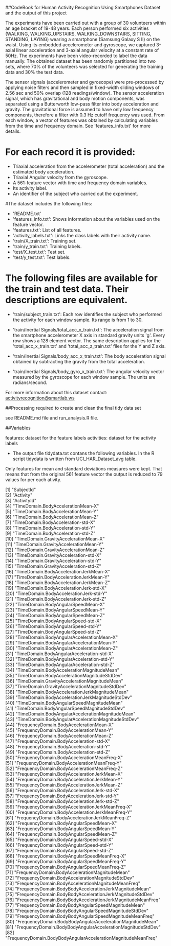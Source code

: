 ##CodeBook for Human Activity Recognition Using Smartphones Dataset and the output of this project

The experiments have been carried out with a group of 30 volunteers within an age bracket of 19-48 years. Each person performed six activities (WALKING, WALKING_UPSTAIRS, WALKING_DOWNSTAIRS, SITTING, STANDING, LAYING) wearing a smartphone (Samsung Galaxy S II) on the waist. Using its embedded accelerometer and gyroscope, we captured 3-axial linear acceleration and 3-axial angular velocity at a constant rate of 50Hz. The experiments have been video-recorded to label the data manually. The obtained dataset has been randomly partitioned into two sets, where 70% of the volunteers was selected for generating the training data and 30% the test data. 

The sensor signals (accelerometer and gyroscope) were pre-processed by applying noise filters and then sampled in fixed-width sliding windows of 2.56 sec and 50% overlap (128 readings/window). The sensor acceleration signal, which has gravitational and body motion components, was separated using a Butterworth low-pass filter into body acceleration and gravity. The gravitational force is assumed to have only low frequency components, therefore a filter with 0.3 Hz cutoff frequency was used. From each window, a vector of features was obtained by calculating variables from the time and frequency domain. See 'features_info.txt' for more details. 

# For each record it is provided:

*  Triaxial acceleration from the accelerometer (total acceleration) and the estimated body acceleration.
*  Triaxial Angular velocity from the gyroscope. 
*  A 561-feature vector with time and frequency domain variables. 
*  Its activity label. 
*  An identifier of the subject who carried out the experiment.

#The dataset includes the following files:

*  'README.txt'
*  'features_info.txt': Shows information about the variables used on the feature vector.
*  'features.txt': List of all features.
*  'activity_labels.txt': Links the class labels with their activity name.
*  'train/X_train.txt': Training set.
*  'train/y_train.txt': Training labels.
*  'test/X_test.txt': Test set.
*  'test/y_test.txt': Test labels.

# The following files are available for the train and test data. Their descriptions are equivalent. 

* 'train/subject_train.txt': Each row identifies the subject who performed the activity for each window sample. Its range is from 1 to 30. 

* 'train/Inertial Signals/total_acc_x_train.txt': The acceleration signal from the smartphone accelerometer X axis in standard gravity units 'g'. Every row shows a 128 element vector. The same description applies for the 'total_acc_x_train.txt' and 'total_acc_z_train.txt' files for the Y and Z axis. 

* 'train/Inertial Signals/body_acc_x_train.txt': The body acceleration signal obtained by subtracting the gravity from the total acceleration. 

* 'train/Inertial Signals/body_gyro_x_train.txt': The angular velocity vector measured by the gyroscope for each window sample. The units are radians/second. 


For more information about this dataset contact: activityrecognition@smartlab.ws


##Processing required to create and clean the final tidy data set

see README.md file and run_analysis.R file.


##Variables

features: dataset for the feature labels activities: dataset for the activity labels

* The output file tidydata.txt contans the following variables. In the R script tidydata is written from UCI_HAR_Dataset_avg table.

Only features for mean and standard deviations measures were kept. That means that from the original 561 feature vector the output is  reduced to 79 values for per each ativity.

 [1] "SubjectId"                                                   
 [2] "Activity"                                                    
 [3] "ActivityId"                                                  
 [4] "TimeDomain.BodyAccelerationMean-X"                           
 [5] "TimeDomain.BodyAccelerationMean-Y"                           
 [6] "TimeDomain.BodyAccelerationMean-Z"                           
 [7] "TimeDomain.BodyAcceleration-std-X"                           
 [8] "TimeDomain.BodyAcceleration-std-Y"                           
 [9] "TimeDomain.BodyAcceleration-std-Z"                           
[10] "TimeDomain.GravityAccelerationMean-X"                        
[11] "TimeDomain.GravityAccelerationMean-Y"                        
[12] "TimeDomain.GravityAccelerationMean-Z"                        
[13] "TimeDomain.GravityAcceleration-std-X"                        
[14] "TimeDomain.GravityAcceleration-std-Y"                        
[15] "TimeDomain.GravityAcceleration-std-Z"                        
[16] "TimeDomain.BodyAccelerationJerkMean-X"                       
[17] "TimeDomain.BodyAccelerationJerkMean-Y"                       
[18] "TimeDomain.BodyAccelerationJerkMean-Z"                       
[19] "TimeDomain.BodyAccelerationJerk-std-X"                       
[20] "TimeDomain.BodyAccelerationJerk-std-Y"                       
[21] "TimeDomain.BodyAccelerationJerk-std-Z"                       
[22] "TimeDomain.BodyAngularSpeedMean-X"                           
[23] "TimeDomain.BodyAngularSpeedMean-Y"                           
[24] "TimeDomain.BodyAngularSpeedMean-Z"                           
[25] "TimeDomain.BodyAngularSpeed-std-X"                           
[26] "TimeDomain.BodyAngularSpeed-std-Y"                           
[27] "TimeDomain.BodyAngularSpeed-std-Z"                           
[28] "TimeDomain.BodyAngularAccelerationMean-X"                    
[29] "TimeDomain.BodyAngularAccelerationMean-Y"                    
[30] "TimeDomain.BodyAngularAccelerationMean-Z"                    
[31] "TimeDomain.BodyAngularAcceleration-std-X"                    
[32] "TimeDomain.BodyAngularAcceleration-std-Y"                    
[33] "TimeDomain.BodyAngularAcceleration-std-Z"                    
[34] "TimeDomain.BodyAccelerationMagnitudeMean"                    
[35] "TimeDomain.BodyAccelerationMagnitudeStdDev"                  
[36] "TimeDomain.GravityAccelerationMagnitudeMean"                 
[37] "TimeDomain.GravityAccelerationMagnitudeStdDev"               
[38] "TimeDomain.BodyAccelerationJerkMagnitudeMean"                
[39] "TimeDomain.BodyAccelerationJerkMagnitudeStdDev"              
[40] "TimeDomain.BodyAngularSpeedMagnitudeMean"                    
[41] "TimeDomain.BodyAngularSpeedMagnitudeStdDev"                  
[42] "TimeDomain.BodyAngularAccelerationMagnitudeMean"             
[43] "TimeDomain.BodyAngularAccelerationMagnitudeStdDev"           
[44] "FrequencyDomain.BodyAccelerationMean-X"                      
[45] "FrequencyDomain.BodyAccelerationMean-Y"                      
[46] "FrequencyDomain.BodyAccelerationMean-Z"                      
[47] "FrequencyDomain.BodyAcceleration-std-X"                      
[48] "FrequencyDomain.BodyAcceleration-std-Y"                      
[49] "FrequencyDomain.BodyAcceleration-std-Z"                      
[50] "FrequencyDomain.BodyAccelerationMeanFreq-X"                  
[51] "FrequencyDomain.BodyAccelerationMeanFreq-Y"                  
[52] "FrequencyDomain.BodyAccelerationMeanFreq-Z"                  
[53] "FrequencyDomain.BodyAccelerationJerkMean-X"                  
[54] "FrequencyDomain.BodyAccelerationJerkMean-Y"                  
[55] "FrequencyDomain.BodyAccelerationJerkMean-Z"                  
[56] "FrequencyDomain.BodyAccelerationJerk-std-X"                  
[57] "FrequencyDomain.BodyAccelerationJerk-std-Y"                  
[58] "FrequencyDomain.BodyAccelerationJerk-std-Z"                  
[59] "FrequencyDomain.BodyAccelerationJerkMeanFreq-X"              
[60] "FrequencyDomain.BodyAccelerationJerkMeanFreq-Y"              
[61] "FrequencyDomain.BodyAccelerationJerkMeanFreq-Z"              
[62] "FrequencyDomain.BodyAngularSpeedMean-X"                      
[63] "FrequencyDomain.BodyAngularSpeedMean-Y"                      
[64] "FrequencyDomain.BodyAngularSpeedMean-Z"                      
[65] "FrequencyDomain.BodyAngularSpeed-std-X"                      
[66] "FrequencyDomain.BodyAngularSpeed-std-Y"                      
[67] "FrequencyDomain.BodyAngularSpeed-std-Z"                      
[68] "FrequencyDomain.BodyAngularSpeedMeanFreq-X"                  
[69] "FrequencyDomain.BodyAngularSpeedMeanFreq-Y"                  
[70] "FrequencyDomain.BodyAngularSpeedMeanFreq-Z"                  
[71] "FrequencyDomain.BodyAccelerationMagnitudeMean"               
[72] "FrequencyDomain.BodyAccelerationMagnitudeStdDev"             
[73] "FrequencyDomain.BodyAccelerationMagnitudeMeanFreq"           
[74] "FrequencyDomain.BodyBodyAccelerationJerkMagnitudeMean"       
[75] "FrequencyDomain.BodyBodyAccelerationJerkMagnitudeStdDev"     
[76] "FrequencyDomain.BodyBodyAccelerationJerkMagnitudeMeanFreq"   
[77] "FrequencyDomain.BodyBodyAngularSpeedMagnitudeMean"           
[78] "FrequencyDomain.BodyBodyAngularSpeedMagnitudeStdDev"         
[79] "FrequencyDomain.BodyBodyAngularSpeedMagnitudeMeanFreq"       
[80] "FrequencyDomain.BodyBodyAngularAccelerationMagnitudeMean"    
[81] "FrequencyDomain.BodyBodyAngularAccelerationMagnitudeStdDev"  
[82] "FrequencyDomain.BodyBodyAngularAccelerationMagnitudeMeanFreq"


